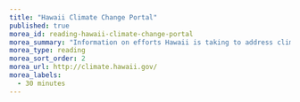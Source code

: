 ```yaml
---
title: "Hawaii Climate Change Portal"
published: true
morea_id: reading-hawaii-climate-change-portal
morea_summary: "Information on efforts Hawaii is taking to address climate change, including adaptation, carbon sequestration, tracking greenhouse gas emissions, setting energy policy, and sustainability plans."
morea_type: reading
morea_sort_order: 2
morea_url: http://climate.hawaii.gov/
morea_labels:
  - 30 minutes
---
```


